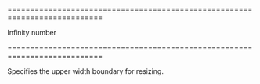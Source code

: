 <!--**
/*-------------------------------------------
    Auto-generated file. Do not modify.
-------------------------------------------

**-->
===========================================================================
<!--default-->Infinity<!--/default-->
<!--type-->number<!--/type-->
===========================================================================

<!--shortDescription-->
Specifies the upper width boundary for resizing.
<!--/shortDescription-->

<!--fullDescription-->

<!--/fullDescription-->